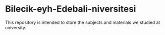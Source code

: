 # Bilecik-eyh-Edebali-niversitesi
This repository is intended to store the subjects and materials we studied at university.
